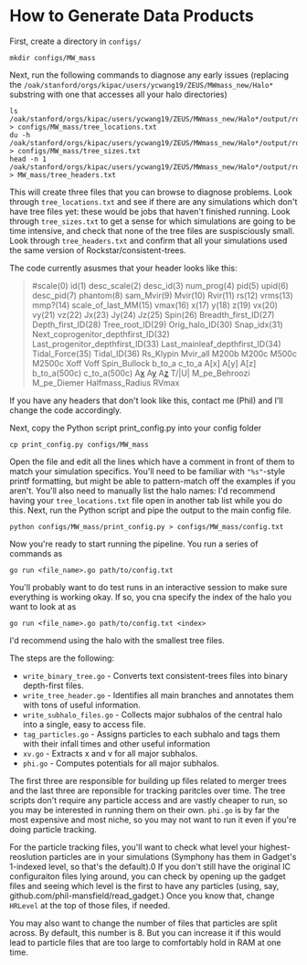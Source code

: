 # How to Generate Data Products

First, create a directory in `configs/`

``` 
mkdir configs/MW_mass
```

Next, run the following commands to diagnose any early issues (replacing the `/oak/stanford/orgs/kipac/users/ycwang19/ZEUS/MWmass_new/Halo*` substring with one that accesses all your halo directories)

``` 
ls /oak/stanford/orgs/kipac/users/ycwang19/ZEUS/MWmass_new/Halo*/output/rockstar/trees/ > configs/MW_mass/tree_locations.txt
du -h /oak/stanford/orgs/kipac/users/ycwang19/ZEUS/MWmass_new/Halo*/output/rockstar/trees/ > configs/MW_mass/tree_sizes.txt
head -n 1 /oak/stanford/orgs/kipac/users/ycwang19/ZEUS/MWmass_new/Halo*/output/rockstar/trees/tree_0_0_0.dat > MW_mass/tree_headers.txt
```

This will create three files that you can browse to diagnose problems. Look through `tree_locations.txt` and see if there are any simulations which don't have tree files yet: these would be jobs that haven't finished running. Look through `tree_sizes.txt` to get a sense for which simulations are going to be time intensive, and check that none of the tree files are suspisciously small. Look through `tree_headers.txt` and confirm that all your simulations used the same version of Rockstar/consistent-trees. 

The code currently asusmes that your header looks like this:

> #scale(0) id(1) desc_scale(2) desc_id(3) num_prog(4) pid(5) upid(6) desc_pid(7) phantom(8) sam_Mvir(9) Mvir(10) Rvir(11) rs(12) vrms(13) mmp?(14) scale_of_last_MM(15) vmax(16) x(17) y(18) z(19) vx(20) vy(21) vz(22) Jx(23) Jy(24) Jz(25) Spin(26) Breadth_first_ID(27) Depth_first_ID(28) Tree_root_ID(29) Orig_halo_ID(30) Snap_idx(31) Next_coprogenitor_depthfirst_ID(32) Last_progenitor_depthfirst_ID(33) Last_mainleaf_depthfirst_ID(34) Tidal_Force(35) Tidal_ID(36) Rs_Klypin Mvir_all M200b M200c M500c M2500c Xoff Voff Spin_Bullock b_to_a c_to_a A[x] A[y] A[z] b_to_a(500c) c_to_a(500c) A[x](500c) A[y](500c) A[z](500c) T/|U| M_pe_Behroozi M_pe_Diemer Halfmass_Radius RVmax

If you have any headers that don't look like this, contact me (Phil) and I'll change the code accordingly.

Next, copy the Python script print_config.py into your config folder

``` 
cp print_config.py configs/MW_mass
```

Open the file and edit all the lines which have a comment in front of them to match your simulation specifics. You'll need to be familiar with `"%s"`-style printf formatting, but might be able to pattern-match off the examples if you aren't. You'll also need to manually list the halo names: I'd recommend having your `tree_locations.txt` file open in another tab list while you do this. Next, run the Python script and pipe the output to the main config file.

```
python configs/MW_mass/print_config.py > configs/MW_mass/config.txt
```

Now you're ready to start running the pipeline. You run a series of commands as

```
go run <file_name>.go path/to/config.txt
```

You'll probably want to do test runs in an interactive session to make sure
everything is working okay. If so, you cna specify the index of the halo you
want to look at as

```
go run <file_name>.go path/to/config.txt <index>
```

I'd recommend using the halo with the smallest tree files.

The steps are the following:
- `write_binary_tree.go` - Converts text consistent-trees files into binary
  depth-first files.
- `write_tree_header.go` - Identifies all main branches and annotates them with
  tons of useful information.
- `write_subhalo_files.go` - Collects major subhalos of the central halo
  into a single, easy to access file.
- `tag_particles.go` - Assigns particles to each subhalo and tags them with 
  their infall times and other useful information
- `xv.go` - Extracts x and v for all major subhalos.
- `phi.go` - Computes potentials for all major subhalos.

The first three are responsible for building up files related to merger trees
and the last three are reponsible for tracking paritcles over time. The tree
scripts don't require any particle access and are vastly cheaper to run, so
you may be interested in running them on their own. `phi.go` is by far the
most expensive and most niche, so you may not want to run it even if you're
doing particle tracking.

For the particle tracking files, you'll want to check what level your
highest-reoslution particles are in your simulations (Symphony has them in
Gadget's 1-indexed level, so that's the default).0 If you don't still have the 
original IC configuraiton files lying around, you can check by opening up the
gadget files and seeing which level is the first to have any particles
(using, say, github.com/phil-mansfield/read_gadget.) Once you know that, change
`HRLevel` at the top of those files, if needed.

You may also want to change the number of files that particles are split across.
By default, this number is 8. But you can increase it if this would lead to 
particle files that are too large to comfortably hold in RAM at one time.

